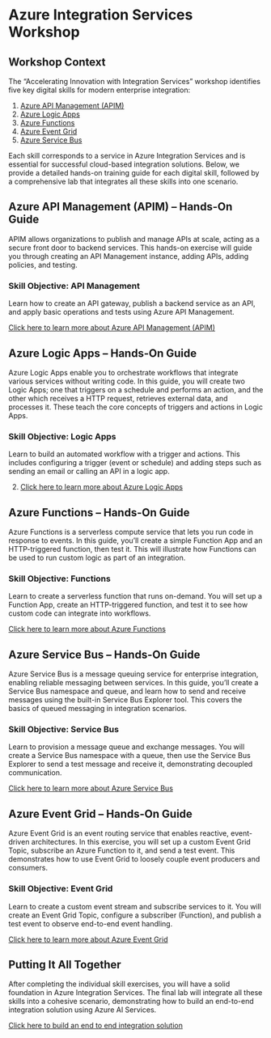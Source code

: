 # Azure Integration Services Workshop

## Workshop Context

The “Accelerating Innovation with Integration Services” workshop identifies five key digital skills for modern enterprise integration: 

1. [Azure API Management (APIM)](/apim.md)
2. [Azure Logic Apps](/logicapps.md)
3. [Azure Functions](/functions.md)
4. [Azure Event Grid](/eventgrid.md)
5. [Azure Service Bus](/servicebus.md)

Each skill corresponds to a service in Azure Integration Services and is essential for successful cloud-based integration solutions. Below, we provide a detailed hands-on training guide for each digital skill, followed by a comprehensive lab that integrates all these skills into one scenario.

## Azure API Management (APIM) – Hands-On Guide

APIM allows organizations to publish and manage APIs at scale, acting as a secure front door to backend services. This hands-on exercise will guide you through creating an API Management instance, adding APIs, adding policies, and testing.

### Skill Objective: API Management

Learn how to create an API gateway, publish a backend service as an API, and apply basic operations and tests using Azure API Management.

[Click here to learn more about Azure API Management (APIM)](/apim.md)

## Azure Logic Apps – Hands-On Guide

Azure Logic Apps enable you to orchestrate workflows that integrate various services without writing code. In this guide, you will create two Logic Apps; one that triggers on a schedule and performs an action, and the other which receives a HTTP request, retrieves external data, and processes it. These teach the core concepts of triggers and actions in Logic Apps.

### Skill Objective: Logic Apps

Learn to build an automated workflow with a trigger and actions. This includes configuring a trigger (event or schedule) and adding steps such as sending an email or calling an API in a logic app.

2. [Click here to learn more about Azure Logic Apps](/logicapps.md)

## Azure Functions – Hands-On Guide

Azure Functions is a serverless compute service that lets you run code in response to events. In this guide, you’ll create a simple Function App and an HTTP-triggered function, then test it. This will illustrate how Functions can be used to run custom logic as part of an integration.

### Skill Objective: Functions

Learn to create a serverless function that runs on-demand. You will set up a Function App, create an HTTP-triggered function, and test it to see how custom code can integrate into workflows.

[Click here to learn more about Azure Functions](/functions.md)

## Azure Service Bus – Hands-On Guide

Azure Service Bus is a message queuing service for enterprise integration, enabling reliable messaging between services. In this guide, you’ll create a Service Bus namespace and queue, and learn how to send and receive messages using the built-in Service Bus Explorer tool. This covers the basics of queued messaging in integration scenarios.

### Skill Objective: Service Bus

Learn to provision a message queue and exchange messages. You will create a Service Bus namespace with a queue, then use the Service Bus Explorer to send a test message and receive it, demonstrating decoupled communication.

[Click here to learn more about Azure Service Bus](/servicebus.md)

## Azure Event Grid – Hands-On Guide

Azure Event Grid is an event routing service that enables reactive, event-driven architectures. In this exercise, you will set up a custom Event Grid Topic, subscribe an Azure Function to it, and send a test event. This demonstrates how to use Event Grid to loosely couple event producers and consumers.

### Skill Objective: Event Grid

Learn to create a custom event stream and subscribe services to it. You will create an Event Grid Topic, configure a subscriber (Function), and publish a test event to observe end-to-end event handling.

[Click here to learn more about Azure Event Grid](/eventgrid.md)

## Putting It All Together
After completing the individual skill exercises, you will have a solid foundation in Azure Integration Services. The final lab will integrate all these skills into a cohesive scenario, demonstrating how to build an end-to-end integration solution using Azure AI Services.

[Click here to build an end to end integration solution](/end-to-end.md)
